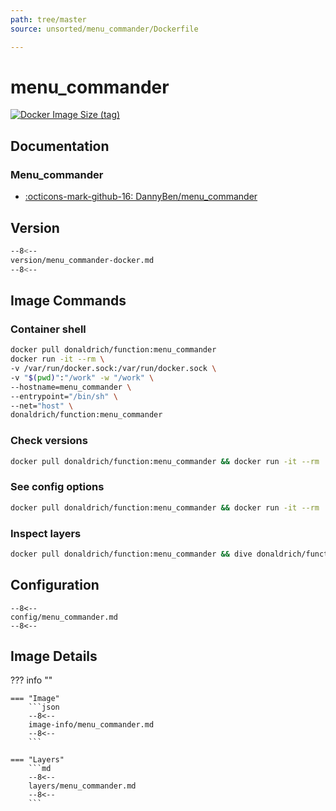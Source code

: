 ```yaml
---
path: tree/master
source: unsorted/menu_commander/Dockerfile

---
```


# menu_commander

[![Docker Image Size (tag)](https://img.shields.io/docker/image-size/donaldrich/function/menu_commander?color=blue&label=donaldrich/function:menu_commander&logo=docker&style=flat-square)](https://hub.docker.com/r/donaldrich/function/menu_commander)

## Documentation

### Menu_commander

* [:octicons-mark-github-16: DannyBen/menu_commander](https://github.com/DannyBen/menu_commander)

## Version

```sh
--8<--
version/menu_commander-docker.md
--8<--
```

## Image Commands

### Container shell

```sh
docker pull donaldrich/function:menu_commander
docker run -it --rm \
-v /var/run/docker.sock:/var/run/docker.sock \
-v "$(pwd)":"/work" -w "/work" \
--hostname=menu_commander \
--entrypoint="/bin/sh" \
--net="host" \
donaldrich/function:menu_commander
```

### Check versions

```sh
docker pull donaldrich/function:menu_commander && docker run -it --rm  donaldrich/function:menu_commander validate
```

### See config options

```sh
docker pull donaldrich/function:menu_commander && docker run -it --rm  donaldrich/function:menu_commander help
```

### Inspect layers

```sh
docker pull donaldrich/function:menu_commander && dive donaldrich/function:menu_commander
```

## Configuration

```
--8<--
config/menu_commander.md
--8<--
```

## Image Details

??? info ""

    === "Image"
        ```json
        --8<--
        image-info/menu_commander.md
        --8<--
        ```

    === "Layers"
        ```md
        --8<--
        layers/menu_commander.md
        --8<--
        ```

